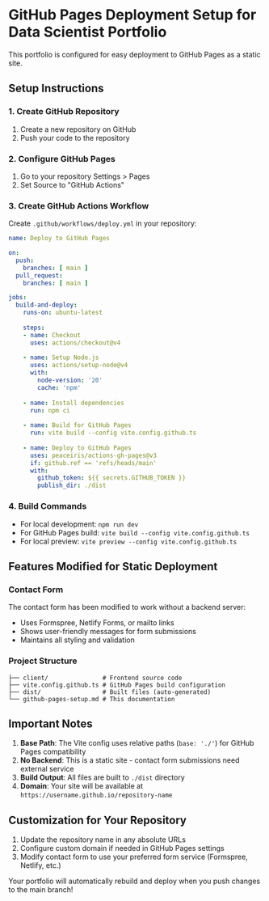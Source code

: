 # GitHub Pages Deployment Setup for Data Scientist Portfolio

This portfolio is configured for easy deployment to GitHub Pages as a static site.

## Setup Instructions

### 1. Create GitHub Repository
1. Create a new repository on GitHub
2. Push your code to the repository

### 2. Configure GitHub Pages
1. Go to your repository Settings > Pages
2. Set Source to "GitHub Actions"

### 3. Create GitHub Actions Workflow
Create `.github/workflows/deploy.yml` in your repository:

```yaml
name: Deploy to GitHub Pages

on:
  push:
    branches: [ main ]
  pull_request:
    branches: [ main ]

jobs:
  build-and-deploy:
    runs-on: ubuntu-latest
    
    steps:
    - name: Checkout
      uses: actions/checkout@v4
      
    - name: Setup Node.js
      uses: actions/setup-node@v4
      with:
        node-version: '20'
        cache: 'npm'
        
    - name: Install dependencies
      run: npm ci
      
    - name: Build for GitHub Pages
      run: vite build --config vite.config.github.ts
      
    - name: Deploy to GitHub Pages
      uses: peaceiris/actions-gh-pages@v3
      if: github.ref == 'refs/heads/main'
      with:
        github_token: ${{ secrets.GITHUB_TOKEN }}
        publish_dir: ./dist
```

### 4. Build Commands
- For local development: `npm run dev`
- For GitHub Pages build: `vite build --config vite.config.github.ts`
- For local preview: `vite preview --config vite.config.github.ts`

## Features Modified for Static Deployment

### Contact Form
The contact form has been modified to work without a backend server:
- Uses Formspree, Netlify Forms, or mailto links
- Shows user-friendly messages for form submissions
- Maintains all styling and validation

### Project Structure
```
├── client/               # Frontend source code
├── vite.config.github.ts # GitHub Pages build configuration
├── dist/                 # Built files (auto-generated)
└── github-pages-setup.md # This documentation
```

## Important Notes

1. **Base Path**: The Vite config uses relative paths (`base: './'`) for GitHub Pages compatibility
2. **No Backend**: This is a static site - contact form submissions need external service
3. **Build Output**: All files are built to `./dist` directory
4. **Domain**: Your site will be available at `https://username.github.io/repository-name`

## Customization for Your Repository

1. Update the repository name in any absolute URLs
2. Configure custom domain if needed in GitHub Pages settings
3. Modify contact form to use your preferred form service (Formspree, Netlify, etc.)

Your portfolio will automatically rebuild and deploy when you push changes to the main branch!